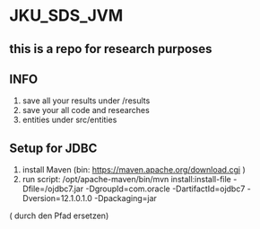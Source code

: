# JKU_SDS_JVM
## this is a repo for research purposes

## INFO

1. save all your results under /results
2. save your all code and researches
3. entities under src/entities

## Setup for JDBC

1. install Maven (bin: https://maven.apache.org/download.cgi )
2. run script: /opt/apache-maven/bin/mvn install:install-file -Dfile=<path-to-file>/ojdbc7.jar -DgroupId=com.oracle -DartifactId=ojdbc7 -Dversion=12.1.0.1.0 -Dpackaging=jar

(<path-to-file> durch den Pfad ersetzen)
